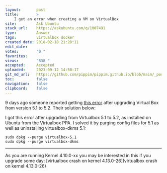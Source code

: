 ```yaml
---
layout:       post
title:        >
    I get an error when creating a VM on VirtualBox
site:         Ask Ubuntu
stack_url:    https://askubuntu.com/q/1007491
type:         Answer
tags:         virtualbox docker
created_date: 2018-02-18 21:28:11
edit_date:    
votes:        "0 "
favorites:    
views:        "838 "
accepted:     Accepted
uploaded:     2023-09-12 14:50:17
git_md_url:   https://github.com/pippim/pippim.github.io/blob/main/_posts/2018/2018-02-18-I-get-an-error-when-creating-a-VM-on-VirtualBox.md
toc:          false
navigation:   false
clipboard:    false
---
```


9 days ago someone reported getting [this error][1] after upgrading Virtual Box from version 5.1 to 5.2. Their solution below:

I got this error after upgrading from Virtualbox 5.1 to 5.2, as installed on Ubuntu from the Virtualbox PPA. I solved it by purging config files for 5.1 as well as uninstalling virtualbox-dkms 5.1:

``` 
sudo dpkg --purge virtualbox-5.1
sudo dpkg --purge virtualbox-dkms
```


----------

As you are running Kernel 4.10.0-xx you may be interested in this if you upgrade some day: [virtualbox crash on kernel 4.13.0-26](virtualbox crash on kernel 4.13.0-26)

  [1]: https://github.com/hashicorp/vagrant/issues/8687
